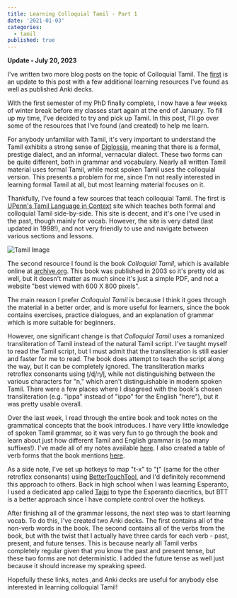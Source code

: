 ```yaml
---
title: Learning Colloquial Tamil - Part 1
date: '2021-01-03'
categories:
  - tamil
published: true
---
```


**Update - July 20, 2023**

I've written two more blog posts on the topic of Colloquial Tamil. The [first](https://saumikn.com/blog/learning-colloquial-tamil-2/) is an update to this post with a few additional learning resources I've found as well as published Anki decks.

With the first semester of my PhD finally complete, I now have a few weeks of winter break before my classes start again at the end of January. To fill up my time, I've decided to try and pick up Tamil. In this post, I'll go over some of the resources that I've found (and created) to help me learn.

For anybody unfamiliar with Tamil, it's very important to understand the Tamil exhibits a strong sense of [Diglossia](https://en.wikipedia.org/wiki/Diglossia), meaning that there is a formal, prestige dialect, and an informal, vernacular dialect. These two forms can be quite different, both in grammar and vocabulary. Nearly all written Tamil material uses formal Tamil, while most spoken Tamil uses the colloquial version. This presents a problem for me, since I'm not really interested in learning formal Tamil at all, but most learning material focuses on it.

Thankfully, I've found a few sources that teach colloquial Tamil. The first is [UPenn's Tamil Language in Context]() site which teaches both formal and colloquial Tamil side-by-side. This site is decent, and it's one I've used in the past, though mainly for vocab. However, the site is very dated (last updated in 1998!), and not very friendly to use and navigate between various sections and lessons.

![Tamil Image](/uploads/tamil.jpg)

The second resource I found is the book _Colloquial Tamil_, which is available online at [archive.org](https://ia800209.us.archive.org/21/items/ColloquialTamil_201512/Colloquial%20Tamil.pdf). This book was published in 2003 so it's pretty old as well, but it doesn't matter as much since it's just a simple PDF, and not a website "best viewed with 600 X 800 pixels".

The main reason I prefer _Colloquial Tamil_ is because I think it goes through the material in a better order, and is more useful for learners, since the book contains exercises, practice dialogues, and an explanation of grammar which is more suitable for beginners.

However, one significant change is that _Colloquial Tamil_ uses a romanized transliteration of Tamil instead of the natural Tamil script. I've taught myself to read the Tamil script, but I must admit that the transliteration is still easier and faster for me to read. The book does attempt to teach the script along the way, but it can be completely ignored. The transliteration marks retroflex consonants using ʈ/ɖ/ɳ/ɭ, while not distinguishing between the various characters for "n," which aren't distinguishable in modern spoken Tamil. There were a few places where I disagreed with the book's chosen transliteration (e.g. "ippa" instead of "ippo" for the English "here"), but it was pretty usable overall.

Over the last week, I read through the entire book and took notes on the grammatical concepts that the book introduces. I have very little knowledge of spoken Tamil grammar, so it was very fun to go through the book and learn about just how different Tamil and English grammar is (so many suffixes!). I've made all of my notes available [here](https://www.notion.so/Colloquial-Tamil-Grammar-e751502877604c508f9168ec04bfd4cc). I also created a table of verb forms that the book mentions [here](https://www.notion.so/Tamil-Verbs-8b8f12d990c24c25b6126d5b243d364).

As a side note, I've set up hotkeys to map "t-x" to "ʈ" (same for the other retroflex consonants) using [BetterTouchTool](https://folivora.ai/), and I'd definitely recommend this approach to others. Back in high school when I was learning Esperanto, I used a dedicated app called [Tajpi](http://www.zz9pza.net/tajpi/en/) to type the Esperanto diacritics, but BTT is a better approach since I have complete control over the hotkeys.

After finishing all of the grammar lessons, the next step was to start learning vocab. To do this, I've created two Anki decks. The first contains all of the non-verb words in the book. The second contains all of the verbs from the book, but with the twist that I actually have three cards for each verb - past, present, and future tenses. This is because nearly all Tamil verbs completely regular given that you know the past and present tense, but these two forms are not deterministic. I added the future tense as well just because it should increase my speaking speed.

Hopefully these links, notes ,and Anki decks are useful for anybody else interested in learning colloquial Tamil!
